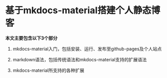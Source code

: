 # 基于mkdocs-material搭建个人静态博客

**本文主要包含以下3个部分**

1. mkdocs-material入门，包括安装、运行、发布至github-pages及个人站点

2. markdown语法，包括传统语法和mkdocs-material支持的扩展语法

3. mkdocs-material所支持的各种扩展
